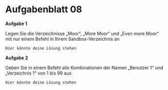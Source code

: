 # Aufgabenblatt 08

**Aufgabe 1**

Legen Sie die Verzeichnisse „Moor“, „More Moor“ und „Even more Moor“ mit nur einem Befehl in Ihrem Sandbox-Verzeichnis an<br />

`Hier könnte deine Lösung stehen`

**Aufgabe 2**

Geben Sie in einem Befehl alle Kombinationen der Namen „Benutzer 1“ und „Verzeichnis 1“ von 1 bis 99 aus<br />

`Hier könnte deine Lösung stehen`
